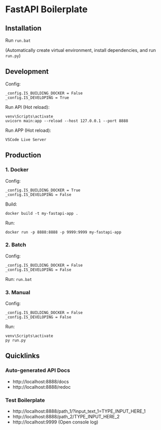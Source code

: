 # FastAPI Boilerplate

## Installation

Run `run.bat` 

(Automatically create virtual environment, install dependencies, and run `run.py`)

## Development

Config:
```
_config.IS_BUILDING_DOCKER = False
_config.IS_DEVELOPING = True
```

Run API (Hot reload):
```
venv\Scripts\activate
uvicorn main:app --reload --host 127.0.0.1 --port 8888
```

Run APP (Hot reload):

`VSCode Live Server`

## Production

### 1. Docker

Config:
```
_config.IS_BUILDING_DOCKER = True
_config.IS_DEVELOPING = False
```

Build:
```
docker build -t my-fastapi-app .
```

Run:
```
docker run -p 8888:8888 -p 9999:9999 my-fastapi-app
```

### 2. Batch

Config:
```
_config.IS_BUILDING_DOCKER = False
_config.IS_DEVELOPING = False
```

Run:
`run.bat`

### 3. Manual

Config:
```
_config.IS_BUILDING_DOCKER = False
_config.IS_DEVELOPING = False
```

Run:
```
venv\Scripts\activate
py run.py
```

## Quicklinks

### Auto-generated API Docs
* http://localhost:8888/docs
* http://localhost:8888/redoc

### Test Boilerplate
* http://localhost:8888/path_1/?input_text_1=TYPE_INPUT_HERE_1
* http://localhost:8888/path_2/TYPE_INPUT_HERE_2
* http://localhost:9999 (Open console log)